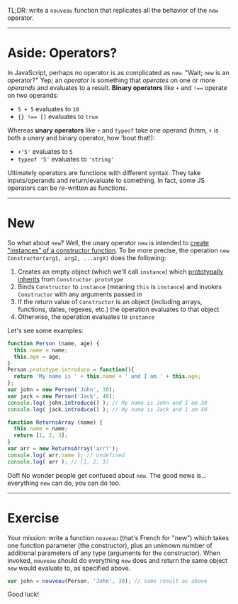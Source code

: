 TL;DR: write a `nouveau` function that replicates all the behavior of the `new` operator.

---

# Aside: Operators?

In JavaScript, perhaps no operator is as complicated as `new`. "Wait; `new` is an operator?" Yep; an *operator* is something that *operates* on one or more *operands* and evaluates to a result. **Binary operators** like `+` and `!==` operate on two operands:

* `5 + 5` evaluates to `10`
* `{} !== []` evaluates to `true`

Whereas **unary operators** like `+` and `typeof` take one operand (hmm, `+` is both a unary and binary operator, how 'bout that!):

* `+'5'` evaluates to `5`
* `typeof '5'` evaluates to `'string'`

Ultimately operators are functions with different syntax. They take inputs/operands and return/evaluate to something. In fact, some JS operators can be re-written as functions.

---

# New

So what about `new`? Well, the unary operator `new` is intended to [create "instances" of a constructor function](https://developer.mozilla.org/en-US/docs/Web/JavaScript/Reference/Operators/new). To be more precise, the operation `new Constructor(arg1, arg2, ...argX)` does the following:

1. Creates an empty object (which we'll call `instance`) which [prototypally inherits](http://stackoverflow.com/questions/9959727/proto-vs-prototype-in-javascript) from `Constructor.prototype`
2. Binds `Constructor` to `instance` (meaning `this` is `instance`) and invokes `Constructor` with any arguments passed in
3. If the return value of `Constructor` is an object (including arrays, functions, dates, regexes, etc.) the operation evaluates to that object
4. Otherwise, the operation evaluates to `instance`

Let's see some examples:

```javascript
function Person (name, age) {
  this.name = name;
  this.age = age;
}
Person.prototype.introduce = function(){
  return 'My name is ' + this.name + ' and I am ' + this.age;
};
var john = new Person('John', 30);
var jack = new Person('Jack', 40);
console.log( john.introduce() ); // My name is John and I am 30
console.log( jack.introduce() ); // My name is Jack and I am 40

function ReturnsArray (name) {
  this.name = name;
  return [1, 2, 3];
}
var arr = new ReturnsArray('arr?');
console.log( arr.name ); // undefined
console.log( arr ); // [1, 2, 3]
```

Oof! No wonder people get confused about `new`. The good news is… everything `new` can do, you can do too.

---

# Exercise

Your mission: write a function `nouveau` (that's French for "new") which takes one function parameter (the constructor), plus an unknown number of additional parameters of any type (arguments for the constructor). When invoked, `nouveau` should do everything `new` does and return the same object `new` would evaluate to, as specified above.

```javascript
var john = nouveau(Person, 'John', 30); // same result as above
```

Good luck!
